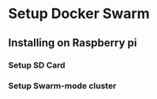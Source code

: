 # Setup Docker Swarm #

## Installing on Raspberry pi ##

### Setup SD Card ###

### Setup Swarm-mode cluster ###
